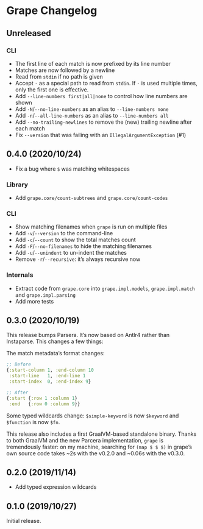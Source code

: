 # Grape Changelog

## Unreleased
### CLI
* The first line of each match is now prefixed by its line number
* Matches are now followed by a newline
* Read from `stdin` if no path is given
* Accept `-` as a special path to read from `stdin`. If `-` is used multiple times, only the first one is effective.
* Add `--line-numbers first|all|none` to control how line numbers are shown
* Add `-N`/`--no-line-numbers` as an alias to `--line-numbers none`
* Add `-n`/`--all-line-numbers` as an alias to `--line-numbers all`
* Add `--no-trailing-newlines` to remove the (new) trailing newline after each match
* Fix `--version` that was failing with an `IllegalArgumentException` (#1)

## 0.4.0 (2020/10/24)

* Fix a bug where `$` was matching whitespaces

### Library
* Add `grape.core/count-subtrees` and `grape.core/count-codes`

### CLI
* Show matching filenames when `grape` is run on multiple files
* Add `-v`/`--version` to the command-line
* Add `-c`/`--count` to show the total matches count
* Add `-F`/`--no-filenames` to hide the matching filenames
* Add `-u`/`--unindent` to un-indent the matches
* Remove `-r`/`--recursive`: it’s always recursive now

### Internals
* Extract code from `grape.core` into `grape.impl.models`, `grape.impl.match` and `grape.impl.parsing`
* Add more tests

## 0.3.0 (2020/10/19)

This release bumps Parsera. It’s now based on Antlr4 rather than Instaparse. This changes a few things:

The match metadata’s format changes:
```clojure
;; Before
{:start-column 1, :end-column 10
 :start-line   1, :end-line 1
 :start-index  0, :end-index 9}

;; After
{:start {:row 1 :column 1}
 :end   {:row 0 :column 9}}
```

Some typed wildcards change: `$simple-keyword` is now `$keyword` and `$function` is now `$fn`.

This release also includes a first GraalVM-based standalone binary. Thanks to both GraalVM and the new Parcera
implementation, `grape` is tremendously faster: on my machine, searching for `(map $ $ $)` in grape’s own
source code takes ~2s with the v0.2.0 and ~0.06s with the v0.3.0.

## 0.2.0 (2019/11/14)

* Add typed expression wildcards

## 0.1.0 (2019/10/27)

Initial release.
